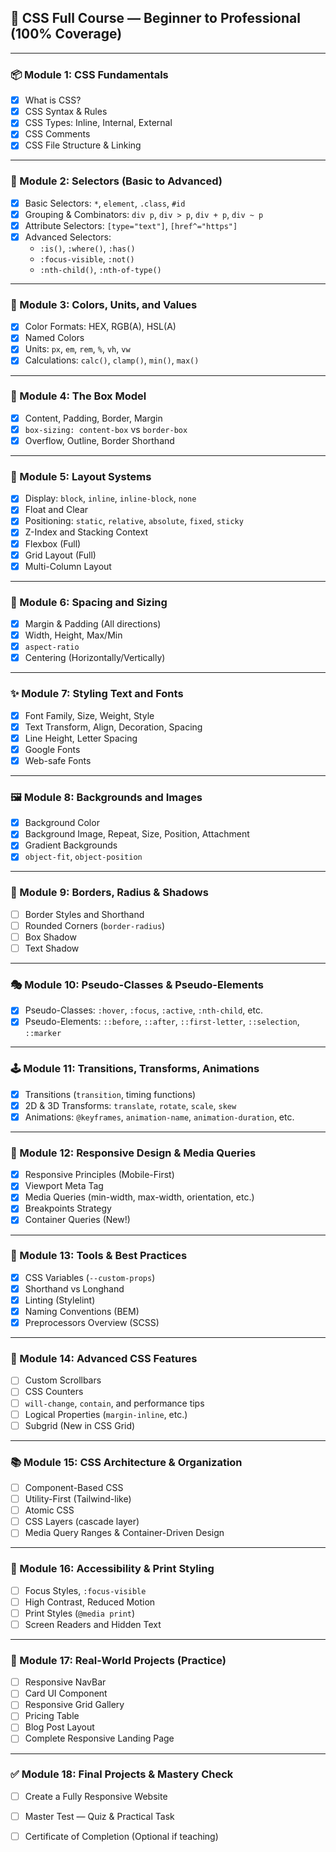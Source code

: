 ## 📘 CSS Full Course — Beginner to Professional (100% Coverage)

---

### 📦 Module 1: CSS Fundamentals
- [x] What is CSS?
- [x] CSS Syntax & Rules
- [x] CSS Types: Inline, Internal, External
- [x] CSS Comments
- [x] CSS File Structure & Linking

---

### 🎯 Module 2: Selectors (Basic to Advanced)
- [x] Basic Selectors: `*`, `element`, `.class`, `#id`
- [x] Grouping & Combinators: `div p`, `div > p`, `div + p`, `div ~ p`
- [x] Attribute Selectors: `[type="text"]`, `[href^="https"]`
- [x] Advanced Selectors:
  - `:is()`, `:where()`, `:has()`
  - `:focus-visible`, `:not()`
  - `:nth-child()`, `:nth-of-type()`

---

### 🎨 Module 3: Colors, Units, and Values
- [x] Color Formats: HEX, RGB(A), HSL(A)
- [x] Named Colors
- [x] Units: `px`, `em`, `rem`, `%`, `vh`, `vw`
- [x] Calculations: `calc()`, `clamp()`, `min()`, `max()`

---

### 📐 Module 4: The Box Model
- [x] Content, Padding, Border, Margin
- [x] `box-sizing: content-box` vs `border-box`
- [x] Overflow, Outline, Border Shorthand

---

### 📏 Module 5: Layout Systems
- [x] Display: `block`, `inline`, `inline-block`, `none`
- [x] Float and Clear
- [x] Positioning: `static`, `relative`, `absolute`, `fixed`, `sticky`
- [x] Z-Index and Stacking Context
- [x] Flexbox (Full)
- [x] Grid Layout (Full)
- [x] Multi-Column Layout

---

### 🧱 Module 6: Spacing and Sizing
- [x] Margin & Padding (All directions)
- [x] Width, Height, Max/Min
- [x] `aspect-ratio`
- [x] Centering (Horizontally/Vertically)

---

### ✨ Module 7: Styling Text and Fonts
- [x] Font Family, Size, Weight, Style
- [x] Text Transform, Align, Decoration, Spacing
- [x] Line Height, Letter Spacing
- [x] Google Fonts
- [x] Web-safe Fonts

---

### 🖼️ Module 8: Backgrounds and Images
- [x] Background Color
- [x] Background Image, Repeat, Size, Position, Attachment
- [x] Gradient Backgrounds
- [x] `object-fit`, `object-position`

---

### 🧩 Module 9: Borders, Radius & Shadows
- [ ] Border Styles and Shorthand
- [ ] Rounded Corners (`border-radius`)
- [ ] Box Shadow
- [ ] Text Shadow

---

### 🎭 Module 10: Pseudo-Classes & Pseudo-Elements
- [x] Pseudo-Classes: `:hover`, `:focus`, `:active`, `:nth-child`, etc.
- [x] Pseudo-Elements: `::before`, `::after`, `::first-letter`, `::selection`, `::marker`

---

### 🕹️ Module 11: Transitions, Transforms, Animations
- [x] Transitions (`transition`, timing functions)
- [x] 2D & 3D Transforms: `translate`, `rotate`, `scale`, `skew`
- [x] Animations: `@keyframes`, `animation-name`, `animation-duration`, etc.

---

### 🧪 Module 12: Responsive Design & Media Queries
- [x] Responsive Principles (Mobile-First)
- [x] Viewport Meta Tag
- [x] Media Queries (min-width, max-width, orientation, etc.)
- [x] Breakpoints Strategy
- [x] Container Queries (New!)

---

### 🧰 Module 13: Tools & Best Practices
- [x] CSS Variables (`--custom-props`)
- [x] Shorthand vs Longhand
- [x] Linting (Stylelint)
- [x] Naming Conventions (BEM)
- [x] Preprocessors Overview (SCSS)

---

### 🧩 Module 14: Advanced CSS Features
- [ ] Custom Scrollbars
- [ ] CSS Counters
- [ ] `will-change`, `contain`, and performance tips
- [ ] Logical Properties (`margin-inline`, etc.)
- [ ] Subgrid (New in CSS Grid)

---

### 📚 Module 15: CSS Architecture & Organization
- [ ] Component-Based CSS
- [ ] Utility-First (Tailwind-like)
- [ ] Atomic CSS
- [ ] CSS Layers (cascade layer)
- [ ] Media Query Ranges & Container-Driven Design

---

### 🎯 Module 16: Accessibility & Print Styling
- [ ] Focus Styles, `:focus-visible`
- [ ] High Contrast, Reduced Motion
- [ ] Print Styles (`@media print`)
- [ ] Screen Readers and Hidden Text

---

### 🧱 Module 17: Real-World Projects (Practice)
- [ ] Responsive NavBar
- [ ] Card UI Component
- [ ] Responsive Grid Gallery
- [ ] Pricing Table
- [ ] Blog Post Layout
- [ ] Complete Responsive Landing Page

---

### ✅ Module 18: Final Projects & Mastery Check
- [ ] Create a Fully Responsive Website
- [ ] Master Test — Quiz & Practical Task
- [ ] Certificate of Completion (Optional if teaching)


